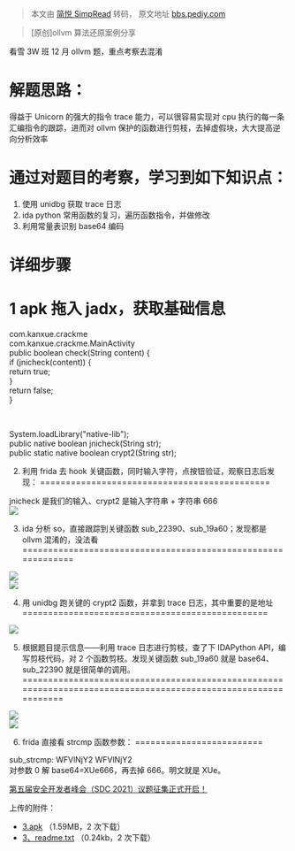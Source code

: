 > 本文由 [简悦 SimpRead](http://ksria.com/simpread/) 转码， 原文地址 [bbs.pediy.com](https://bbs.pediy.com/thread-268163.htm)

> [原创]ollvm 算法还原案例分享

看雪 3W 班 12 月 ollvm 题，重点考察去混淆

[](#解题思路：)解题思路：
===============

得益于 Unicorn 的强大的指令 trace 能力，可以很容易实现对 cpu 执行的每一条汇编指令的跟踪，进而对 ollvm 保护的函数进行剪枝，去掉虚假块，大大提高逆向分析效率

[](#通过对题目的考察，学习到如下知识点：)通过对题目的考察，学习到如下知识点：
=========================================

1.  使用 unidbg 获取 trace 日志
2.  ida python 常用函数的复习，遍历函数指令，并做修改
3.  利用常量表识别 base64 编码

详细步骤
====

1 apk 拖入 jadx，获取基础信息
====================

com.kanxue.crackme  
com.kanxue.crackme.MainActivity  
public boolean check(String content) {  
if (jnicheck(content)) {  
return true;  
}  
return false;  
}

 

System.loadLibrary("native-lib");  
public native boolean jnicheck(String str);  
public static native boolean crypt2(String str);

2. 利用 frida 去 hook 关键函数，同时输入字符，点按钮验证，观察日志后发现：
=============================================

jnicheck 是我们的输入、crypt2 是输入字符串 + 字符串 666  
![](https://bbs.pediy.com/upload/attach/202012/717171_E4FS8J489S447DB.png)

3. ida 分析 so，直接跟踪到关键函数 sub_22390、sub_19a60；发现都是 ollvm 混淆的，没法看
=============================================================

![](https://bbs.pediy.com/upload/attach/202012/717171_YRN7U3SCHBM86XJ.png)  
![](https://bbs.pediy.com/upload/attach/202012/717171_A3JMU7GHVNH4ME8.png)

4. 用 unidbg 跑关键的 crypt2 函数，并拿到 trace 日志，其中重要的是地址
================================================

![](https://bbs.pediy.com/upload/attach/202012/717171_TCFWGT2DAFNCKGF.png)

5. 根据题目提示信息——利用 trace 日志进行剪枝，查了下 IDAPython API，编写剪枝代码，对 2 个函数剪枝。发现关键函数 sub_19a60 就是 base64、sub_22390 就是很简单的调用。
==============================================================================================================

![](https://bbs.pediy.com/upload/attach/202012/717171_U8K6R3QVEH4GWGS.png)  
![](https://bbs.pediy.com/upload/attach/202012/717171_6VPH2TW4F68PZF9.png)

6. frida 直接看 strcmp 函数参数：
=========================

sub_strcmp: WFVlNjY2 WFVlNjY2  
对参数 0 解 base64=XUe666，再去掉 666。明文就是 XUe。

[第五届安全开发者峰会（SDC 2021）议题征集正式开启！](https://bbs.pediy.com/thread-266645.htm)

上传的附件：

*   [3.apk](javascript:void(0)) （1.59MB，2 次下载）
*   [3、readme.txt](javascript:void(0)) （0.24kb，2 次下载）